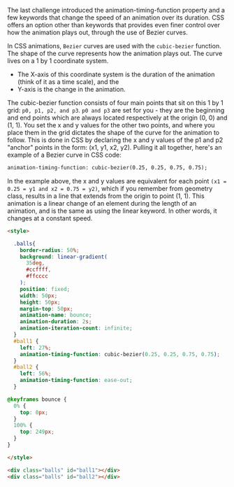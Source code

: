 The last challenge introduced the animation-timing-function property and a few keywords that change the speed of an animation over its duration. 
CSS offers an option other than keywords that provides even finer control over how the animation plays out, 
through the use of Bezier curves.

In CSS animations, `Bezier` curves are used with the `cubic-bezier` function. 
The shape of the curve represents how the animation plays out. 
The curve lives on a 1 by 1 coordinate system. 
* The X-axis of this coordinate system is the duration of the animation (think of it as a time scale), 
and the 
* Y-axis is the change in the animation.

The cubic-bezier function consists of four main points that sit on this 1 by 1 grid: `p0, p1, p2, and p3`. `p0 and p3` are set for you - 
they are the beginning and end points which are always located respectively at the origin (0, 0) and (1, 1). 
You set the x and y values for the other two points, 
and where you place them in the grid dictates the shape of the curve for the animation to follow. 
This is done in CSS by declaring the x and y values of the p1 and p2 "anchor" points in the form: (x1, y1, x2, y2). 
Pulling it all together, here's an example of a Bezier curve in CSS code:
```html
animation-timing-function: cubic-bezier(0.25, 0.25, 0.75, 0.75);
```

In the example above, the x and y values are equivalent for each point `(x1 = 0.25 = y1 and x2 = 0.75 = y2)`, 
which if you remember from geometry class, results in a line that extends from the origin to point (1, 1). 
This animation is a linear change of an element during the length of an animation, 
and is the same as using the linear keyword. In other words, it changes at a constant speed.

```html
<style>

  .balls{
    border-radius: 50%;
    background: linear-gradient(
      35deg,
      #ccffff,
      #ffcccc
    );
    position: fixed;  
    width: 50px;
    height: 50px;
    margin-top: 50px;
    animation-name: bounce;
    animation-duration: 2s;
    animation-iteration-count: infinite;
  }
  #ball1 { 
    left: 27%;
    animation-timing-function: cubic-bezier(0.25, 0.25, 0.75, 0.75);
  }
  #ball2 { 
    left: 56%;
    animation-timing-function: ease-out;
  }

@keyframes bounce {
  0% {
    top: 0px;
  } 
  100% {
    top: 249px;
  }
} 

</style>

<div class="balls" id="ball1"></div>
<div class="balls" id="ball2"></div>
